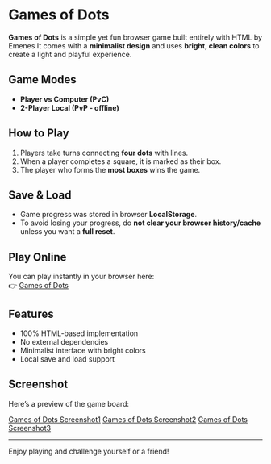 # Games of Dots

**Games of Dots** is a simple yet fun browser game built entirely with HTML by Emenes
It comes with a **minimalist design** and uses **bright, clean colors** to create a light and playful experience.

## Game Modes
- **Player vs Computer (PvC)**
- **2-Player Local (PvP - offline)**

## How to Play
1. Players take turns connecting **four dots** with lines.  
2. When a player completes a square, it is marked as their box.  
3. The player who forms the **most boxes** wins the game.

## Save & Load
- Game progress was stored in browser **LocalStorage**.  
- To avoid losing your progress, do **not clear your browser history/cache** unless you want a **full reset**.

## Play Online
You can play instantly in your browser here:  
👉 [Games of Dots](https://emenes.github.io/games-of-dots/index.html)

## Features
- 100% HTML-based implementation  
- No external dependencies  
- Minimalist interface with bright colors  
- Local save and load support  

## Screenshot
Here’s a preview of the game board:

[Games of Dots Screenshot1](https://emenes.github.io/img/1.png)
[Games of Dots Screenshot2](https://emenes.github.io/img/2.png)
[Games of Dots Screenshot3](https://emenes.github.io/img/3.png)

---

Enjoy playing and challenge yourself or a friend!
